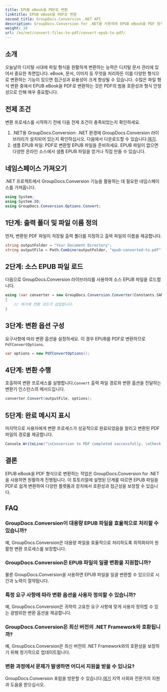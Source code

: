 ```yaml
---
title: EPUB eBook을 PDF로 변환
linktitle: EPUB eBook을 PDF로 변환
second_title: GroupDocs.Conversion .NET API
description: GroupDocs.Conversion for .NET을 사용하여 EPUB eBook을 PDF 형식으로 손쉽게 변환하세요. 모든 플랫폼에서 호환성과 접근성을 보장합니다.
weight: 18
url: /ko/net/convert-files-to-pdf/convert-epub-to-pdf/
---
```

## 소개
오늘날의 디지털 시대에 파일 형식을 원활하게 변환하는 능력은 디지털 문서 관리에 있어서 중요한 측면입니다. eBook, 문서, 이미지 등 무엇을 처리하든 이를 다양한 형식으로 변환하는 기능이 있으면 접근성과 유용성이 크게 향상될 수 있습니다. 수많은 파일 형식 변환 중에서 EPUB eBook을 PDF로 변환하는 것은 PDF의 범용 호환성과 형식 안정성으로 인해 매우 중요합니다.
## 전제 조건
변환 프로세스를 시작하기 전에 다음 전제 조건이 충족되었는지 확인하세요.
1.  .NET용 GroupDocs.Conversion: .NET 환경에 GroupDocs.Conversion 라이브러리가 설치되어 있는지 확인하십시오. 다음에서 다운로드할 수 있습니다.[여기](https://releases.groupdocs.com/conversion/net/).
2. 샘플 EPUB 파일: PDF로 변환할 EPUB 파일을 준비하세요. EPUB 파일이 없으면 다양한 온라인 소스에서 샘플 EPUB 파일을 얻거나 직접 만들 수 있습니다.

## 네임스페이스 가져오기
.NET 프로젝트에서 GroupDocs.Conversion 기능을 활용하는 데 필요한 네임스페이스를 가져옵니다.
```csharp
using System;
using System.IO;
using GroupDocs.Conversion.Options.Convert;
```

## 1단계: 출력 폴더 및 파일 이름 정의
먼저, 변환된 PDF 파일이 저장될 출력 폴더를 지정하고 출력 파일의 이름을 제공합니다.
```csharp
string outputFolder = "Your Document Directory";
string outputFile = Path.Combine(outputFolder, "epub-converted-to.pdf");
```
## 2단계: 소스 EPUB 파일 로드
다음으로 GroupDocs.Conversion 라이브러리를 사용하여 소스 EPUB 파일을 로드합니다.
```csharp
using (var converter = new GroupDocs.Conversion.Converter(Constants.SAMPLE_EPUB))
{
    // 여기에 전환 코드가 삽입됩니다.
}
```
## 3단계: 변환 옵션 구성
 요구사항에 따라 변환 옵션을 설정하세요. 이 경우 EPUB를 PDF로 변환하므로`PdfConvertOptions`.
```csharp
var options = new PdfConvertOptions();
```
## 4단계: 변환 수행
 호출하여 변환 프로세스를 실행합니다.`Convert` 출력 파일 경로와 변환 옵션을 전달하는 변환기 인스턴스의 메서드입니다.
```csharp
converter.Convert(outputFile, options);
```
## 5단계: 완료 메시지 표시
마지막으로 사용자에게 변환 프로세스가 성공적으로 완료되었음을 알리고 변환된 PDF 파일의 경로를 제공합니다.
```csharp
Console.WriteLine("\nConversion to PDF completed successfully. \nCheck output in {0}", outputFolder);
```

## 결론
EPUB eBook을 PDF 형식으로 변환하는 작업은 GroupDocs.Conversion for .NET을 사용하면 원활하게 진행됩니다. 이 튜토리얼에 설명된 단계를 따르면 EPUB 파일을 PDF로 쉽게 변환하여 다양한 플랫폼과 장치에서 호환성과 접근성을 보장할 수 있습니다.
## FAQ
### GroupDocs.Conversion이 대용량 EPUB 파일을 효율적으로 처리할 수 있습니까?
예, GroupDocs.Conversion은 대용량 파일을 효율적으로 처리하도록 최적화되어 원활한 변환 프로세스를 보장합니다.
### GroupDocs.Conversion은 EPUB 파일의 일괄 변환을 지원합니까?
물론 GroupDocs.Conversion을 사용하면 EPUB 파일을 일괄 변환할 수 있으므로 시간과 노력이 절약됩니다.
### 특정 요구 사항에 따라 변환 옵션을 사용자 정의할 수 있습니까?
예, GroupDocs.Conversion은 귀하의 고유한 요구 사항에 맞게 사용자 정의할 수 있는 광범위한 변환 옵션을 제공합니다.
### GroupDocs.Conversion은 최신 버전의 .NET Framework와 호환됩니까?
예, GroupDocs.Conversion은 최신 버전의 .NET Framework와의 호환성을 보장하기 위해 정기적으로 업데이트됩니다.
### 변환 과정에서 문제가 발생하면 어디서 지원을 받을 수 있나요?
 GroupDocs.Conversion 포럼을 방문할 수 있습니다.[여기](https://forum.groupdocs.com/c/conversion/11) 지역 사회와 전문가의 지원과 도움을 받으십시오.